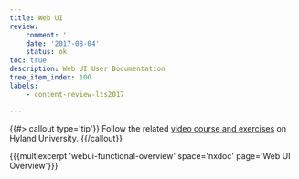 ```yaml
---
title: Web UI
review:
    comment: ''
    date: '2017-08-04'
    status: ok
toc: true
description: Web UI User Documentation
tree_item_index: 100
labels:
    - content-review-lts2017

---
```

{{#> callout type='tip'}}
Follow the related [video course and exercises](https://university.hyland.com/courses/e4051) on Hyland University.
{{/callout}}

{{{multiexcerpt 'webui-functional-overview' space='nxdoc' page='Web UI Overview'}}}
